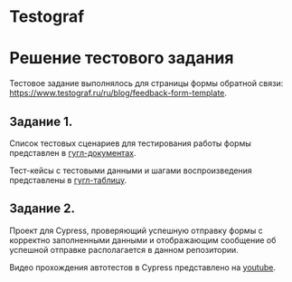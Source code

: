 # Testograf
# Решение тестового задания

Тестовое задание выполнялось для страницы формы обратной связи: https://www.testograf.ru/ru/blog/feedback-form-template.

## Задание 1.
Список тестовых сценариев для тестирования работы формы представлен в [гугл-документах](https://docs.google.com/document/d/1RjORybPQjWVA8XVBMj_3OStUKPqUghDE/edit?usp=sharing&ouid=100266153369666435540&rtpof=true&sd=true).

Тест-кейсы с тестовыми данными и шагами воспроизведения представлены в [гугл-таблицу](https://docs.google.com/spreadsheets/d/125inyJjyEu5V9wao_HWFIgbaTGwxnnft/edit?usp=sharing&ouid=100266153369666435540&rtpof=true&sd=true).

## Задание 2.
Проект для Cypress, проверяющий успешную отправку формы с корректно заполненными данными и отображающим сообщение об успешной отправке располагается в данном репозитории.

Видео прохождения автотестов в Cypress представлено на [youtube](https://youtu.be/F-Xjl12D8WE).
